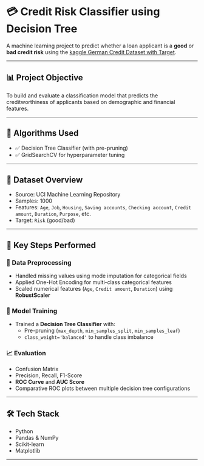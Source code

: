 # 💳 Credit Risk Classifier using Decision Tree

A machine learning project to predict whether a loan applicant is a **good** or **bad credit risk** using the [kaggle German Credit Dataset with Target](https://www.kaggle.com/datasets/kabure/german-credit-data-with-risk/suggestions).

---

## 📊 Project Objective
To build and evaluate a classification model that predicts the creditworthiness of applicants based on demographic and financial features.

---

## 🧠 Algorithms Used
- ✅ Decision Tree Classifier (with pre-pruning)
- ✅ GridSearchCV for hyperparameter tuning

---

## 📂 Dataset Overview
- Source: UCI Machine Learning Repository  
- Samples: 1000  
- Features: `Age`, `Job`, `Housing`, `Saving accounts`, `Checking account`, `Credit amount`, `Duration`, `Purpose`, etc.  
- Target: `Risk` (good/bad)

---

## 🔧 Key Steps Performed

### 📌 Data Preprocessing
- Handled missing values using mode imputation for categorical fields
- Applied One-Hot Encoding for multi-class categorical features
- Scaled numerical features (`Age`, `Credit amount`, `Duration`) using **RobustScaler**

### 🧪 Model Training
- Trained a **Decision Tree Classifier** with:
  - Pre-pruning (`max_depth`, `min_samples_split`, `min_samples_leaf`)
  - `class_weight='balanced'` to handle class imbalance

### 📈 Evaluation
- Confusion Matrix
- Precision, Recall, F1-Score
- **ROC Curve** and **AUC Score**
- Comparative ROC plots between multiple decision tree configurations

---

## 🛠️ Tech Stack
- Python
- Pandas & NumPy
- Scikit-learn
- Matplotlib

---
